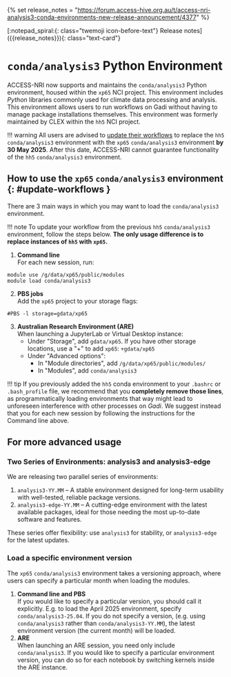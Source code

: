 {% set release_notes = "https://forum.access-hive.org.au/t/access-nri-analysis3-conda-environments-new-release-announcement/4377" %}

<div class="text-card-group" markdown>
[:notepad_spiral:{: class="twemoji icon-before-text"} Release notes]({{release_notes}}){: class="text-card"}
</div>

# `conda/analysis3` Python Environment

ACCESS-NRI now supports and maintains the `conda/analysis3` Python environment, housed within the `xp65` NCI project. This environment includes _Python_ libraries commonly used for climate data processing and analysis. This environment allows users to run workflows on Gadi without having to manage package installations themselves. This environment was formerly maintained by CLEX within the `hh5` NCI project.

!!! warning 
    All users are advised to [update their workflows](#update-workflows) to replace the `hh5` `conda/analysis3` environment with the `xp65` `conda/analysis3` environment **by 30 May 2025**. After this date, ACCESS-NRI cannot guarantee functionality of the `hh5` `conda/analysis3` environment.


## How to use the `xp65` `conda/analysis3` environment {: #update-workflows }
 There are 3 main ways in which you may want to load the `conda/analysis3` environment.

!!! note
    To update your workflow from the previous `hh5` `conda/analysis3` environment, follow the steps below. **The only usage difference is to replace instances of `hh5` with `xp65`.**

1. **Command line**  
  For each new session, run:
  ```
  module use /g/data/xp65/public/modules
  module load conda/analysis3
  ```
2. **PBS jobs**  
  Add the `xp65` project to your storage flags:
```
#PBS -l storage=gdata/xp65
```
3. **Australian Research Environment (ARE)**  
  When launching a JupyterLab or Virtual Desktop instance:
    * Under "Storage", add  `gdata/xp65`. If you have other storage locations, use a "+" to add `xp65`: `+gdata/xp65`
    * Under "Advanced options":
        * In "Module directories", add `/g/data/xp65/public/modules/`
        * In "Modules", add `conda/analysis3`

!!! tip
    If you previously added the `hh5` conda environment to your `.bashrc` or `.bash_profile` file, we recommend that you **completely remove those lines**, as programmatically loading environments that way might lead to unforeseen interference with other processes on _Gadi_. We suggest instead that you for each new session by following the instructions for the Command line above.

## For more advanced usage

### Two Series of Environments: analysis3 and analysis3-edge

We are releasing two parallel series of environments:

1. `analysis3-YY.MM` – A stable environment designed for long-term usability with well-tested, reliable package versions.
2. `analysis3-edge-YY.MM` – A cutting-edge environment with the latest available packages, ideal for those needing the most up-to-date software and features.

These series offer flexibility: use `analysis3` for stability, or `analysis3-edge` for the latest updates.

### Load a specific environment version

The `xp65` `conda/analysis3` environment takes a versioning approach, where users can specify a particular month when loading the modules. 

1. **Command line and PBS**  
If you would like to specify a particular version, you should call it explicitly. E.g. to load the April 2025 environment, specify `conda/analysis3-25.04`. If you do not specify a version, (e.g. using `conda/analysis3` rather than `conda/analysis3-YY.MM`), the latest environment version (the current month) will be loaded. 
2. **ARE**  
When launching an ARE session, you need only include `conda/analysis3`. If you would like to specify a particular environment version, you can do so for each notebook by switching kernels inside the ARE instance.


